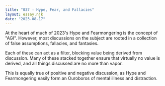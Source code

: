 ```yaml
---
title: "037 - Hype, Fear, and Fallacies"
layout: essay.njk
date: "2023-08-17"
---
```


At the heart of much of 2023's Hype and Fearmongering is the concept of "AGI". However, most discussions on the subject are rooted in a collection of false assumptions, fallacies, and fantasies.

Each of these can act as a filter, blocking value being derived from discussion. Many of these stacked together ensure that virtually no value is derived, and all things discussed are no more than vapor.

This is equally true of positive and negative discussion, as Hype and Fearmongering easily form an Ouroboros of mental illness and distraction.

